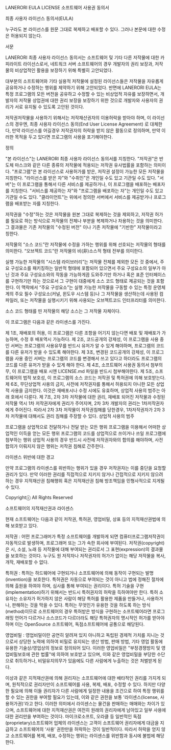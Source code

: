 LANERORI EULA LICENSE 소프트웨어 사용권 동의서

최종 사용자 라이선스 동의서(EULA)

누구라도 본 라이선스를 원문 그대로 복제하고 배포할 수 있다. 그러나 본문에 대한 수정은 허용되지 않는다.

서문

LANERORI 최종 사용자 라이선스 동의서는 소프트웨어 및 기타 다른 저작물에 대한 카피라이트 라이선스로서, 네트워크 서버 소프트웨어의 경우 개발자의 권리 보장과, 저작물의 비상업적인 활용을 보장하기 위해 특별히 고안되었다.

대부분의 소프트웨어와 기타 실용적 저작물에 설정된 라이선스들은 저작물을 자유롭게 공유하거나 수정하는 행위를 제약하기 위해 고안되었다. 반면에 LANERORI EULA는 특정 프로그램의 모든 버전을 공유하고 수정할 수 있는 비상업적 자유를 보장하면서, 개발자의 저작물 상업권에 대한 권리 보장을 보장하기 위한 것으로 개발자와 사용자의 권리가 서로 유지될 수 있도록 고안된 것이다.

저작권저작물을 사용하기 위해서는 저작재산권자의 이용허락을 받아야 하며, 이 라이선스의 경우엔, 최종 사용자 라이선스 동의(End User License Agreement) 로 대체한다, 만약 라이선스를 어길경우 저작권자의 허락을 받지 않은 활동으로 정의하며, 만약 이러한 목적을 두고 있다면 프로그램의 사용을 포기해야한다.

정의

"본 라이선스"는 LANERORI 최종 사용자 라이선스 동의서를 지칭한다. "저작권"은 반도체 마스크와 같은 다른 종류의 저작물에 적용되는 저작권 유사법률을 포함하는 의미이다. "프로그램"은 본 라이선스로 사용허가를 받은, 저작권 설정이 가능한 모든 저작물을 지칭한다. "라이선스를 받은 자"와 "수취인"은 개인일 수도 있고 기관일 수도 있다. "서버"는 이 프로그램을 통해서 다른 서비스를 제공하거나, 이 프로그램을 배포하는 배포자를 지칭한다. "서비스를 제공하는 자"와 "프로그램을 배포하는 자"는 개인일 수도 있고 기관일 수도 있다. "클라이언트"는 위에서 정의한 서버에서 서비스를 제공받거나 프로그램을 배포받는 자를 지칭한다.

저작권을 "수정"하는 것은 저작물을 원본 그대로 복제하는 것을 제외하고, 저작권 허가를 필요로 하는 방식으로 저작물의 전체나 부분을 복제하거나 차용하는 것을 의미한다. 그 결과물은 기존 저작물의 "수정된 버전" 이나 기존 저작물에 "기반한" 저작물이라고 칭한다.

저작물의 “소스 코드”란 저작물에 수정을 가하는 행위를 위해 선호되는 저작물의 형태를 의미한다. “오브젝트 코드”란 저작물의 비(非)소스적 형태 전부를 의미한다.

실행 가능한 저작물의 “시스템 라이브러리”는 저작물 전체를 제외한 모든 것 중에서, 주요 구성요소를 패키징하는 일반적 형태에 포함되어 있으면서 주요 구성요소의 일부가 아닌 것과 주요 구성요소와의 작동을 가능하게끔 도와주기만 하거나 혹은 표준 인터페이스를 구현하기만 하는 것으로서 그 구현이 대중에게 소스 코드 형태로 제공되는 것을 포함한다. 이 맥락에서 “주요 구성요소”는 실행 가능한 저작물을 구동할 수 있는 특정 운영체계의 주요 필수 구성요소(커널, 윈도우 시스템 등)나 그 저작물을 생산하는데 사용된 컴파일러, 또는 저작물을 실행시키기 위해 사용되는 오브젝트코드 인터프리터를 의미한다.

소스 코드 형태를 띤 저작물의 해당 소스는 그 저작물 자체이다.

이 프로그램은 다음과 같은 라이센스를 가진다.

제 1조, 재배포의 허용, 이 프로그램은 다른 조항을 어기지 않는다면 배포 및 재배포가 가능하며, 수정 후 배포역시 가능하다.
제 2조, 코드공개의 강제성, 이 프로그램을 사용 중인 서버는 프로그램의 사용유무를 반드시 유저가 알 수 있게 해야하며, 프로그램의 코드를 다른 유저가 받을 수 있도록 해야한다.
제 3조, 변경된 코드공개의 강제성, 이 프로그램을 사용 중인 서버는 프로그램의 코드를 변경해서 쓰고 있다고 하더라도 프로그램의 코드를 다른 유저가 받을 수 있게 해야 한다.
제 4조, 소프트웨어 사용권 동의서 첨부의무, 이 프로그램을 배포 시엔 LICENSE.md 파일을 반드시 첨부해야한다.
제 5조, 소프트웨어의 법적 보호성, 이 프로그램의 소스 코드는 저작권 및 특허권에 의해 보호받는다.
제 6조, 무단상업적 사용의 금지, 사전에 저작권자를 통해서 허용되지 아니한 모든 상업적 사용을 금지한다. 이것은 재배포시나 수정 시에도 유효하며, 상업적 사용의 범주는 아래 호에서 다룬다.
제 7조, 2차 3차 저작물에 대한 권리, 재배포 되어진 저작물과 수정된 저작물 역시 1차 저작권자에게 권리가 주어지며, 2차 3차 개발자의 권리는 1차저작권자에게 주어진다. 따라서 2차 3차 저작물이 저작권침해를 당한경우, 1차저작권자가 2차 3차 저작물에 대해서도 권리 침해를 주장할 수 있다.
상업적 사용의 범주

프로그램을 상업적으로 전달하거나 전달 받는 모든 행위
프로그램을 이용해서 어떠한 상업적인 이득을 얻는 모든 행위
프로그램의 코드를 상업적으로 쓰이거나 쓰일 프로그램에 첨부하는 행위
상업적 사용의 경우 반드시 사전에 저작권자와의 합의를 해야하며, 사전합의가 이뤄지지 않은 행위는 저작권 침해로 간주한다.

라이센스 위반에 대한 경고

만약 프로그램의 라이센스를 위반하는 행위가 있을 경우 저작권자는 이를 중단을 요청할 권리가 있다. 만약 이러한 권리를 직접적으로 지키지 않거나 간접적으로 지키지 않으려 하는 경우 지적재산권 침해행위 혹은 지적재산권 침해 방조책임을 민형사적으로 지게될 수 있다.

Copyrightⓒ All Rights Reserved

소프트웨어의 지적재산권과 라이센스

현재 소프트웨어는 다음과 같이 저작권, 특허권, 영업비밀, 상표 등의 지적재산권법에 의해 보호받고 있다.

저작권 : 어떤 프로그래머가 특정 소프트웨어를 개발하게 되면 컴퓨터프로그램저작권이 자동적으로 발생하며, 프로그래머 또는 그가 속한 회사에 부여된다. 저작권(copyright)은 시, 소설, 노래 등 저작물에 대해 부여되는 권리로서 그 표현(expression)의 결과물을 보호하는 것이다. 누구도 원 저작자나 저작권자의 허가가 없이는 해당 저작물을 복사, 개작, 재배포할 수 없다.

특허권 : 특허는 하드웨어에 구현되거나 소프트웨어에 의해 동작이 구현되는 발명(invention)을 보호한다. 특허권은 자동으로 부여되는 것이 아니고 법에 정해진 절차에 의해 출원을 하여야 하며, 심사를 통해 부여되는 권리이다. 특허 기술을 구현(implementation)하기 위해서는 반드시 특허권자의 허락을 득하여야만 한다. 특허 소유자는 소유자가 허가하지 않은 사람이 해당 특허를 활용한 제품을 만들거나, 사용하거나, 판해하는 것을 막을 수 있다. 특허는 무엇인가 유용한 것을 하도록 하는 방식(method)이므로 소프트웨어의 경우 특허받은 방식을 구현하는 소프트웨어라면 프로그래밍 언어가 다르거나 소스코드가 다르더라도 해당 특허권자의 명시적인 허가를 받아야 하며 이는 OpenSource 소프트웨어, 독점소프트웨어에 공통으로 해당된다.

영업비밀 : 영업비밀이란 공연히 알려져 있지 아니하고 독립된 경제적 가치를 지니는 것으로서 상당한 노력에 의하여 비밀로 유지되는 생산 방법, 판매 방법, 기타 영업 활동에 유용한 기술상/영업상의 정보로 정의되어 있다. 이러한 영업비밀은 "부정경쟁방지 및 영업비밀보호에 관한 법률"에 의하여 보호받고 있으며, 이와 같은 영업비밀을 부당한 수단으로 취득하거나, 비밀유지의무가 있음에도 다른 사람에게 누출하는 것은 처벌받게 된다.

이상과 같은 지적재산권에 의해 권리자는 소프트웨어에 대한 배타적인 권리를 가지게 되며, 원칙적으로 권리자만이 소프트웨어를 사용, 복제, 배포, 수정할 수 있다. 하지만 다양한 필요에 의해 이들 권리자가 다른 사람에게 일정한 내용을 조건으로 하여 특정 행위를 할 수 있는 권한을 부여할 필요가 있는데, 이와 같은 권한을 보통 '라이센스(license, 사용허가권)'라고 한다. 이러한 의미에서 라이센스는 물건을 판매하는 매매와는 차이가 있으며, 소프트웨어에 대한 지적재산권은 여전히 원래의 권리자에게 남아있고 일부 사용에 대한 권리만을 부여하는 것이다. 마이크로소프트, 오라클 등 일반적인 독점(proprietary)소프트웨어 업체의 라이센스는 고객이 소프트웨어 권리자에게 대금을 지급하고 소프트웨어의 ‘사용’ 권한만을 허락하는 것이 일반적이다. 따라서 허락을 얻지 않고 소프트웨어를 복제, 배포, 수정하는 행위는 라이센스를 위반함과 동시에 불법에 해당한다.
